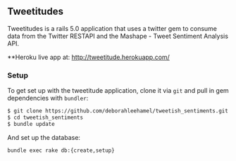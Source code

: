 ## Tweetitudes

Tweetitudes is a rails 5.0 application that uses a twitter gem to consume data from the Twitter RESTAPI and the Mashape - Tweet Sentiment Analysis API.

**Heroku live app at: http://tweetitude.herokuapp.com/
### Setup

To get set up with the tweetitude application, clone it
via `git` and pull in gem dependencies with `bundler`:

```sh
$ git clone https://github.com/deborahleehamel/tweetish_sentiments.git
$ cd tweetish_sentiments
$ bundle update
```

And set up the database:

```
bundle exec rake db:{create,setup}
```

